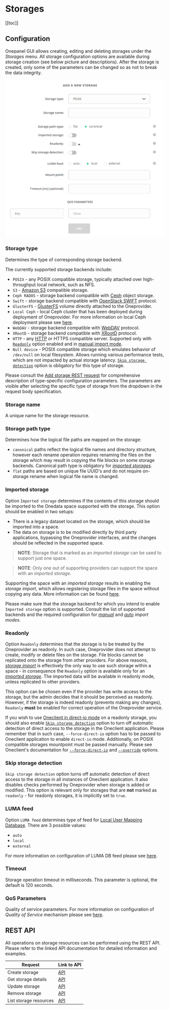 # Storages
<!-- This file is referenced at least one time as "storages.md" -->

[[toc]]

## Configuration
<!-- This header is referenced at least one time as "#configuration" -->

Onepanel GUI allows creating, editing and deleting storages under the *Storages* menu. 
All storage configuration options are available during storage creation (see below picture and descriptions). 
After the storage is created, only some of the parameters can be changed so as not to break the data integrity.

![Configuration of storage](../../../../images/admin-guide/oneprovider/configuration/storages/storage_config.png)

### Storage type
Determines the type of corresponding storage backend.

The currently supported storage backends include:
* `POSIX` - any POSIX compatible storage, typically attached over high-throughput local network, such as NFS.
* `S3` - [Amazon S3](http://docs.aws.amazon.com/AmazonS3/latest/API/Welcome.html) compatible storage.
* `Ceph RADOS` - storage backend compatible with [Ceph](http://ceph.com/ceph-storage/) object storage.
* `Swift` - storage backend compatible with [OpenStack SWIFT](http://docs.openstack.org/developer/swift/) protocol.
* `GlusterFS` - [GlusterFS](https://www.gluster.org/) volume directly attached to the Oneprovider.
* `Local Ceph` - local Ceph cluster that has been deployed during deployment of Oneprovider. For more information
on local Ceph deployment please see [here](ceph.md).
* `WebDAV` - storage backend compatible with [WebDAV](https://tools.ietf.org/html/rfc4918) protocol.
* `XRootD` - storage backend compatible with [XRootD](http://www.xrootd.org/) protocol.
* `HTTP` - any [HTTP](https://tools.ietf.org/html/rfc7231) or HTTPS compatible server. 
Supported only with [`Readonly`](#readonly) option enabled and in [manual import mode](storage-import.md#manual-storage-import).
* `Null device` - POSIX compatible storage which emulates behavior of `/dev/null` on local filesystem. 
Allows running various performance tests, which are not impacted by actual storage latency. 
[`Skip storage detection`](#skip-storage-detection) option is obligatory for this type of storage.

Please consult the [Add storage REST request](https://onedata.org/#/home/api/stable/onepanel?anchor=operation/add_storage)
for comprehensive description of type-specific configuration parameters. The parameters are visible after selecting
the specific type of storage from the dropdown in the request body specification.

### Storage name
A unique name for the storage resource.

### Storage path type 
Determines how the logical file paths are mapped on the storage:
 * `canonical` paths reflect the logical file names and directory structure, however each rename operation 
 requires renaming the files on the storage which may result in copying the file blocks on some storage backends.
 Canonical path type is obligatory for [*imported storages*](#imported-storage).
 * `flat` paths are based on unique file UUID's and do not require on-storage rename when logical file name is changed.


### Imported storage
<!-- This file is referenced at least one time as "#imported-storage" -->

Option `Imported storage` determines if the contents of this storage should be imported to the Onedata space supported
with the storage. This option should be enabled in two setups: 
* There is a legacy dataset located on the storage, which should be imported into a space.
* The data on storage is to be modified directly by third party applications, bypassing 
  the Oneprovider interfaces, and the changes should be reflected in the supported space.
  
> **NOTE**: Storage that is marked as an *imported storage* can be used to support just one space.

> **NOTE**: Only one out of supporting providers can support the space with an *imported storage*.

Supporting the space with an *imported storage* results in enabling the *storage import*, which allows 
registering storage files in the space without copying any data. More information can be found [here](storage-import.md).

Please make sure that the storage backend for which you intend to enable `Imported storage` option is supported.
Consult the list of supported backends and the required configuration for 
[*manual*](storage-import.md#storage-configuration-for-manual-import) 
and [*auto*](storage-import.md#storage-configuration-for-auto-import) *import modes*.

### Readonly
Option `Readonly` determines that the storage is to be treated by the Oneprovider as readonly.
In such case, Oneprovider does not attempt to create, modify or delete files on the storage.
File blocks cannot be replicated onto the storage from other providers.
For above reasons, [*storage import*](storage-import.md) is effectively the only way to use such storage within a space - in consequence 
the `Readonly` option is available only for an [*imported storage*](#imported-storage).
The imported data will be available in readonly mode, unless replicated to other providers. 

This option can be chosen even if the provider has write access to the storage, but the admin decides that it
should be perceived as readonly. However, if the storage is indeed readonly (prevents making any changes),
`Readonly` **must** be enabled for correct operation of the Oneprovider service.

If you wish to use [Oneclient in direct-io mode](../../../user-guide/oneclient.md#direct-i-o-and-proxy-i-o-modes)  on
a readonly storage, you should also enable [`Skip storage detection`](#skip-storage-detection) option to turn off
automatic detection of direct access to the storage in the Oneclient application. Please remember that in such case,
 `--force-direct-io` option has to be passed to Oneclient application to enable `direct-io` mode. 
Additionally, on POSIX compatible storages mountpoint must be passed manually.
Please see Oneclient's documentation for [`--force-direct-io`](../../../user-guide/oneclient.md#direct-i-o-and-proxy-i-o-modes) 
and [`--override`](../../../user-guide/oneclient.md#overriding-storage-helper-parameters) options.


### Skip storage detection 
`Skip storage detection` option turns off automatic detection of direct access to the storage in all instances of Oneclient application.
It also disables checks performed by Oneprovider when storage is added or modified. This option is relevant
only for storages that are **not** marked as `readonly` - for readonly storages, it is implicitly set to `true`.


### LUMA feed
Option `LUMA feed` determines type of feed for [Local User Mapping Database](luma.md).
There are 3 possible values:
 * `auto`
 * `local`
 * `external`

For more information on configuration of LUMA DB feed please see [here](luma.md#configuration).

### Timeout
Storage operation timeout in milliseconds. This parameter is optional, the default is 120 seconds.

### QoS Parameters
<!-- TODO VFS-6815: After dividing the chapter, update below link to point to
     the QoS parameters in the admin chapter.
 -->
Quality of service parameters. 
For more information on configuration of *Quality of Service* mechanism please see [here](quality-of-service.md#qos-params).
 

## REST API

All operations on storage resources can be performed using the REST API.
Please refer to the linked API documentation for detailed information and examples.
 
| Request                      | Link to API |
|------------------------------|-------------|
| Create storage               | [API](https://onedata.org/#/home/api/stable/onepanel?anchor=operation/add_storage)|        
| Get storage details          | [API](https://onedata.org/#/home/api/stable/onepanel?anchor=operation/get_storage_details)|        
| Update storage               | [API](https://onedata.org/#/home/api/stable/onepanel?anchor=operation/modify_storage)|             
| Remove storage               | [API](https://onedata.org/#/home/api/stable/onepanel?anchor=operation/remove_storage)|             
| List storage resources       | [API](https://onedata.org/#/home/api/stable/onepanel?anchor=operation/get_storages)|

